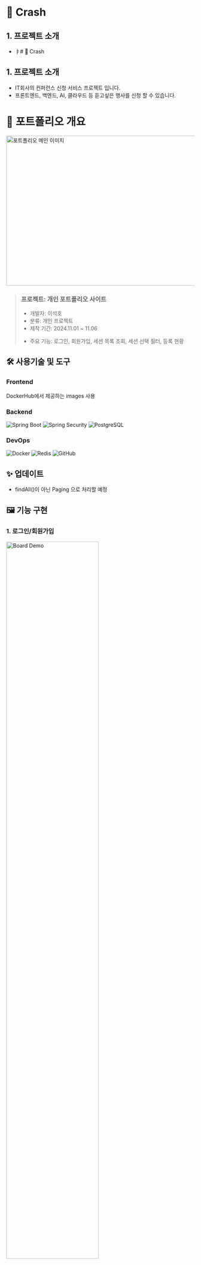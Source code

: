 # 📝 Crash



## 1. 프로젝트 소개
- ㅑ# 📝 Crash



## 1. 프로젝트 소개
- IT회사의 컨퍼런스 신청 서비스 프로젝트 입니다.
- 프론트엔드, 백엔드, AI, 클라우드 등 듣고싶은 행사를 신청 할 수 있습니다.

# 📝 포트폴리오 개요


  <img src="https://github.com/user-attachments/assets/62e62850-dc3c-4637-aae2-ac37c65a0deab" width="700" height="400" alt="포트폴리오 메인 이미지" />


> ### 프로젝트: 개인 포트폴리오 사이트
>
> - 개발자: 이석호  
>- 분류: 개인 프로젝트  
>- 제작 기간: 2024.11.01 ~ 11.06  
><!-- - 배포일: 2021.10.05-->
> - 주요 기능: 로그인, 회원가입, 세션 목록 조회, 세션 선택 필터, 등록 현황


## 🛠 사용기술 및 도구

### Frontend
DockerHub에서 제공하는 images 사용

### Backend
![Spring Boot](https://img.shields.io/badge/-Spring_Boot-6DB33F?logo=springboot&logoColor=white&style=flat)
![Spring Security](https://img.shields.io/badge/-Spring_Security-6DB33F?logo=springsecurity&logoColor=white&style=flat)
![PostgreSQL](https://img.shields.io/badge/-PostgreSQL-4169E1?logo=postgresql&logoColor=white&style=flat)

### DevOps
![Docker](https://img.shields.io/badge/-Docker-2496ED?logo=docker&logoColor=white&style=flat)
![Redis](https://img.shields.io/badge/-Redis-DC382D?logo=redis&logoColor=white&style=flat)
![GitHub](https://img.shields.io/badge/-GitHub-181717?logo=github&logoColor=white&style=flat)

<!-- ## 🔗 링크
- 웹사이트: [https://keemtj.com](https://keemtj.com)-->

## ✨ 업데이트
- findAll()이 아닌 Paging 으로 처리할 예정

## 🖼 기능 구현

### 1. 로그인/회원가입
<img src="https://github.com/user-attachments/assets/b63d1021-8018-49a2-8c81-8ac5bfde33ec" width="70%" alt="Board Demo">

- 로그인/회원가입 기능 구현함.
- 회원가입 안되면 로그인이 안되게 구현함.
  

### 2. 게시물/댓글/좋아요/팔로우 
<img src="https://github.com/user-attachments/assets/b9641119-76b4-4022-8dff-e1866d2b03ca" width="70%" alt="Board Demo">

- 게시물을 작성하고 본인 및 다른사용자가 좋아요 및 답글을 만들수 있도록 함.
- 본인에게 온 팔로우 요청 및 좋아요 를 확인할수 있도록 함.
- 팔로워 및 팔로잉 요청을 수락하거나 취소할경우 변경이 보이도록 함.
- 본인계정에서 프로필 편집, 작성한 게시물 및 답글을 한번에 볼 수 있고, 수정하거나 삭제 할 수 있도록 함.




